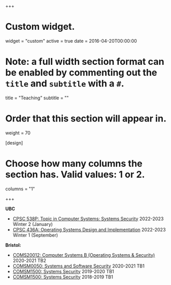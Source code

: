 +++
# Custom widget.
widget = "custom"
active = true
date = 2016-04-20T00:00:00

# Note: a full width section format can be enabled by commenting out the `title` and `subtitle` with a `#`.
title = "Teaching"
subtitle = ""

# Order that this section will appear in.
weight = 70

[design]
  # Choose how many columns the section has. Valid values: 1 or 2.
  columns = "1"

+++

**UBC**
- [CPSC 538P: Topic in Computer Systems: Systems Security](./post/2022-538p/) 2022-2023 Winter 2 (January)
- [CPSC 436A: Operating Systems Design and Implementation](https://www.students.cs.ubc.ca/~cs-436a/index.html) 2022-2023 Winter 1 (September)

**Bristol:**
- [COMS20012: Computer Systems B (Operating Systems & Security)](https://www.bris.ac.uk/unit-programme-catalogue/UnitDetails.jsa?ayrCode=20%2F21&unitCode=COMS20012) 2020-2021 TB2
- [COMSM0050: Systems and Software Security](https://www.bris.ac.uk/unit-programme-catalogue/UnitDetails.jsa?ayrCode=20%2F21&unitCode=COMSM0050) 2020-2021 TB1
- [COMSM1500: Systems Security](https://www.bris.ac.uk/unit-programme-catalogue/UnitDetails.jsa?ayrCode=19%2F20&unitCode=COMSM1500) 2019-2020 TB1
- [COMSM1500: Systems Security](https://www.bris.ac.uk/unit-programme-catalogue/UnitDetails.jsa?ayrCode=18%2F19&unitCode=COMSM1500) 2018-2019 TB1
